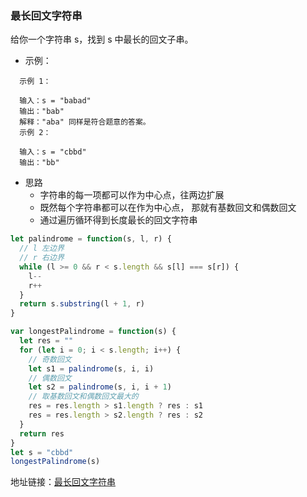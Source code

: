 ### 最长回文字符串

给你一个字符串 s，找到 s 中最长的回文子串。

- 示例：

```
  示例 1：

  输入：s = "babad"
  输出："bab"
  解释："aba" 同样是符合题意的答案。
  示例 2：

  输入：s = "cbbd"
  输出："bb"

```

- 思路
  - 字符串的每一项都可以作为中心点，往两边扩展
  - 既然每个字符串都可以在作为中心点， 那就有基数回文和偶数回文
  - 通过遍历循环得到长度最长的回文字符串

```js
let palindrome = function(s, l, r) {
  // l 左边界
  // r 右边界
  while (l >= 0 && r < s.length && s[l] === s[r]) {
    l--
    r++
  }
  return s.substring(l + 1, r)
}

var longestPalindrome = function(s) {
  let res = ""
  for (let i = 0; i < s.length; i++) {
    // 奇数回文
    let s1 = palindrome(s, i, i)
    // 偶数回文
    let s2 = palindrome(s, i, i + 1)
    // 取基数回文和偶数回文最大的
    res = res.length > s1.length ? res : s1
    res = res.length > s2.length ? res : s2
  }
  return res
}
let s = "cbbd"
longestPalindrome(s)
```

地址链接：<a href='https://leetcode-cn.com/problems/longest-palindromic-substring' target='\_blak'>最长回文字符串</a>
